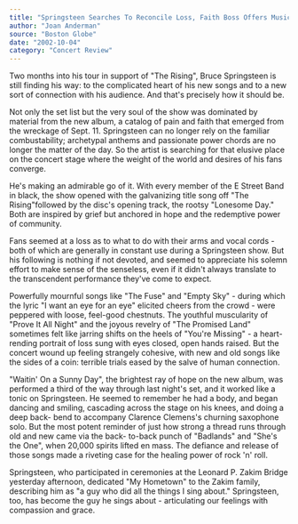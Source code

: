 ```yaml
---
title: "Springsteen Searches To Reconcile Loss, Faith Boss Offers Musical Path To Healing"
author: "Joan Anderman"
source: "Boston Globe"
date: "2002-10-04"
category: "Concert Review"
---
```


Two months into his tour in support of "The Rising", Bruce Springsteen is still finding his way: to the complicated heart of his new songs and to a new sort of connection with his audience. And that's precisely how it should be.

Not only the set list but the very soul of the show was dominated by material from the new album, a catalog of pain and faith that emerged from the wreckage of Sept. 11. Springsteen can no longer rely on the familiar combustability; archetypal anthems and passionate power chords are no longer the matter of the day. So the artist is searching for that elusive place on the concert stage where the weight of the world and desires of his fans converge.

He's making an admirable go of it. With every member of the E Street Band in black, the show opened with the galvanizing title song off "The Rising"followed by the disc's opening track, the rootsy "Lonesome Day." Both are inspired by grief but anchored in hope and the redemptive power of community.

Fans seemed at a loss as to what to do with their arms and vocal cords - both of which are generally in constant use during a Springsteen show. But his following is nothing if not devoted, and seemed to appreciate his solemn effort to make sense of the senseless, even if it didn't always translate to the transcendent performance they've come to expect.

Powerfully mournful songs like "The Fuse" and "Empty Sky" - during which the lyric "I want an eye for an eye" elicited cheers from the crowd - were peppered with loose, feel-good chestnuts. The youthful muscularity of "Prove It All Night" and the joyous revelry of "The Promised Land" sometimes felt like jarring shifts on the heels of "You're Missing" - a heart-rending portrait of loss sung with eyes closed, open hands raised. But the concert wound up feeling strangely cohesive, with new and old songs like the sides of a coin: terrible trials eased by the salve of human connection.

"Waitin' On a Sunny Day", the brightest ray of hope on the new album, was performed a third of the way through last night's set, and it worked like a tonic on Springsteen. He seemed to remember he had a body, and began dancing and smiling, cascading across the stage on his knees, and doing a deep back- bend to accompany Clarence Clemens's churning saxophone solo. But the most potent reminder of just how strong a thread runs through old and new came via the back- to-back punch of "Badlands" and "She's the One", when 20,000 spirits lifted en mass. The defiance and release of those songs made a riveting case for the healing power of rock 'n' roll.

Springsteen, who participated in ceremonies at the Leonard P. Zakim Bridge yesterday afternoon, dedicated "My Hometown" to the Zakim family, describing him as "a guy who did all the things I sing about." Springsteen, too, has become the guy he sings about - articulating our feelings with compassion and grace.